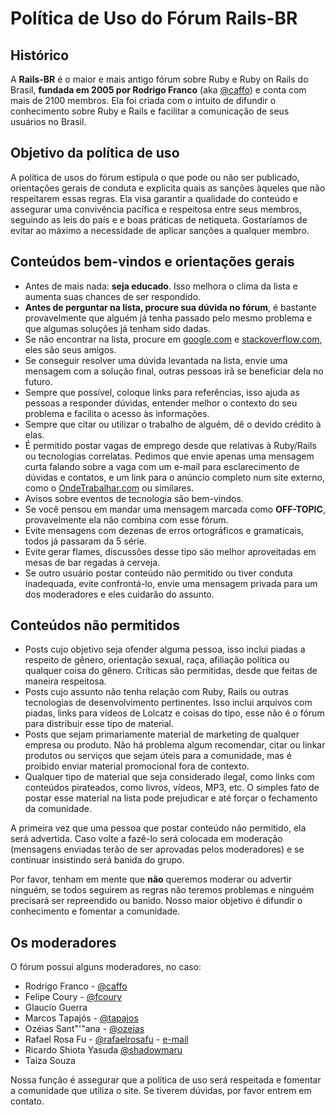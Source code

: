 Política de Uso do Fórum Rails-BR
=================================

Histórico
---------
A __Rails-BR__ é o maior e mais antigo fórum sobre Ruby e Ruby on Rails do Brasil, __fundada em 2005 por Rodrigo Franco__ (aka [@caffo](http://twitter.com/caffo)) e conta com mais de 2100 membros. Ela foi criada com o intuito de difundir o conhecimento sobre Ruby e Rails e facilitar a comunicação de seus usuários no Brasil.

Objetivo da política de uso
---------------------------
A política de usos do fórum estipula o que pode ou não ser publicado, orientações gerais de conduta e explicita quais as sanções àqueles que não respeitarem essas regras. Ela visa garantir a qualidade do conteúdo e assegurar uma convivência pacífica e respeitosa entre seus membros, seguindo as leis do país e e boas práticas de netiqueta. Gostaríamos de evitar ao máximo a necessidade de aplicar sanções a qualquer membro.

Conteúdos bem-vindos e orientações gerais
-----------------------------------------

* Antes de mais nada: __seja educado__. Isso melhora o clima da lista e aumenta suas chances de ser respondido.
* __Antes de perguntar na lista, procure sua dúvida no fórum__, é bastante provavelmente que alguém já tenha passado pelo mesmo problema e que algumas soluções já tenham sido dadas.
* Se não encontrar na lista, procure em [google.com][g] e [stackoverflow.com][so], eles são seus amigos.
* Se conseguir resolver uma dúvida levantada na lista, envie uma mensagem com a solução final, outras pessoas irã se beneficiar dela no futuro.
* Sempre que possível, coloque links para referências, isso ajuda as pessoas a responder dúvidas, entender melhor o contexto do seu problema e facilita o acesso às informações.
* Sempre que citar ou utilizar o trabalho de alguém, dê o devido crédito à elas.
* É permitido postar vagas de emprego desde que relativas à Ruby/Rails ou tecnologias correlatas. Pedimos que envie apenas uma mensagem curta falando sobre a vaga com um e-mail para esclarecimento de dúvidas e contatos, e um link para o anúncio completo num site externo, como o [OndeTrabalhar.com][ot] ou similares.
* Avisos sobre eventos de tecnologia são bem-vindos.
* Se você pensou em mandar uma mensagem marcada como __OFF-TOPIC__, provavelmente ela não combina com esse fórum.
* Evite mensagens com dezenas de erros ortográficos e gramaticais, todos já passaram da 5 série.
* Evite gerar flames, discussões desse tipo são melhor aproveitadas em mesas de bar regadas à cerveja.
* Se outro usuário postar conteúdo não permitido ou tiver conduta inadequada, evite confrontá-lo, envie uma mensagem privada para um dos moderadores e eles cuidarão do assunto.

Conteúdos não permitidos
------------------------

* Posts cujo objetivo seja ofender alguma pessoa, isso inclui piadas a respeito de gênero, orientação sexual, raça, afiliação política ou qualquer coisa do gênero. Críticas são permitidas, desde que feitas de maneira respeitosa.
* Posts cujo assunto não tenha relação com Ruby, Rails ou outras tecnologias de desenvolvimento pertinentes. Isso inclui arquivos com piadas, links para vídeos de Lolcatz e coisas do tipo, esse não é o fórum para distribuir esse tipo de material.
* Posts que sejam primariamente material de marketing de qualquer empresa ou produto. Não há problema algum recomendar, citar ou linkar produtos ou serviços que sejam úteis para a comunidade, mas é proibido enviar material promocional fora de contexto.
* Qualquer tipo de material que seja considerado ilegal, como links com conteúdos pirateados, como livros, vídeos, MP3, etc. O simples fato de postar esse material na lista pode prejudicar e até forçar o fechamento da comunidade.

A primeira vez que uma pessoa que postar conteúdo não permitido, ela será advertida. Caso volte a fazê-lo será colocada em moderação (mensagens enviadas terão de ser aprovadas pelos moderadores) e se continuar insistindo será banida do grupo.

Por favor, tenham em mente que __não__ queremos moderar ou advertir ninguém, se todos seguirem as regras não teremos problemas e ninguém precisará ser repreendido ou banido. Nosso maior objetivo é difundir o conhecimento e fomentar a comunidade.

Os moderadores
--------------

O fórum possui alguns moderadores, no caso:

* Rodrigo Franco - [@caffo](http://twitter.com/caffo)
* Felipe Coury - [@fcoury](http://twitter.com/fcoury)
* Glaucio Guerra
* Marcos Tapajós - [@tapajos](http://twitter.com/tapajos)
* Ozéias Sant"'"ana - [@ozeias](http://twitter.com/ozeias)
* Rafael Rosa Fu - [@rafaelrosafu](http://twitter.com/rafaelrosafu) - [e-mail](mailto:rafaelrosafu@gmail.com)
* Ricardo Shiota Yasuda [@shadowmaru](http://twitter.com/shadowmaru)
* Taiza Souza

Nossa função é assegurar que a política de uso será respeitada e fomentar a comunidade que utiliza o site. Se tiverem dúvidas, por favor entrem em contato.

[g]: http://google.com.br
[so]: http://stackoverflow.com
[ot]: http://ondetrabalhar.com
